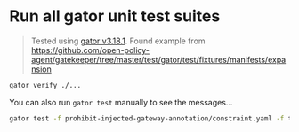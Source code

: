 # Run all gator unit test suites

> Tested using [gator v3.18.1](https://github.com/open-policy-agent/gatekeeper/releases/tag/v3.18.1). Found example from <https://github.com/open-policy-agent/gatekeeper/tree/master/test/gator/test/fixtures/manifests/expansion>

```sh
gator verify ./...
```

You can also run `gator test` manually to see the messages...

```sh
gator test -f prohibit-injected-gateway-annotation/constraint.yaml -f template.yaml -f prohibit-injected-gateway-annotation/test/expansion.yaml -f prohibit-injected-gateway-annotation/test/deployment-my-ns.yaml -f prohibit-injected-gateway-annotation/test/namespace-my-ns.yaml
```
